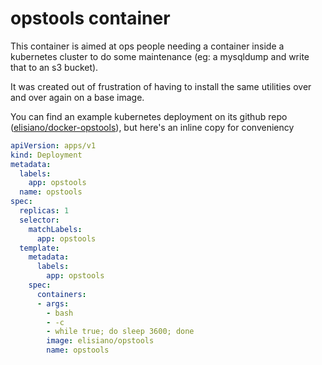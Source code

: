 # opstools container

This container is aimed at ops people needing a container inside a kubernetes cluster to do some maintenance (eg: a mysqldump and write that to an s3 bucket).

It was created out of frustration of having to install the same utilities over and over again on a base image.

You can find an example kubernetes deployment on its github repo ([elisiano/docker-opstools](https://github.com/elisiano/docker-opstools)), but here's an inline copy for conveniency

```yaml
apiVersion: apps/v1
kind: Deployment
metadata:
  labels:
    app: opstools
  name: opstools
spec:
  replicas: 1
  selector:
    matchLabels:
      app: opstools
  template:
    metadata:
      labels:
        app: opstools
    spec:
      containers:
      - args:
        - bash
        - -c
        - while true; do sleep 3600; done
        image: elisiano/opstools
        name: opstools
```
